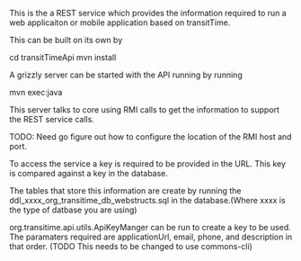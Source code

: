 This is the a REST service which provides the information required to run a web applicaiton or mobile application based on transitTime.

This can be built on its own by 

cd transitTimeApi
mvn install

A grizzly server can be started with the API running by running

mvn exec:java

This server talks to core using RMI calls to get the information to support the REST service calls.

TODO: Need go figure out how to configure the location of the RMI host and port.

To access the service a key is required to be provided in the URL. This key is compared against a key in the database.

The tables that store this information are create by running the ddl_xxxx_org_transitime_db_webstructs.sql in the database.(Where xxxx is the type of datbase you are using)

org.transitime.api.utils.ApiKeyManger can be run to create a key to be used. The paramaters required are 
applicationUrl, email, phone, and description in that order. (TODO This needs to be changed to use commons-cli)
